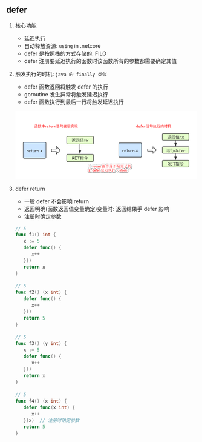 ## defer

1. 核心功能

   - 延迟执行
   - 自动释放资源: `using` in .netcore
   - defer 是按照栈的方式存储的: FILO
   - defer 注册要延迟执行的函数时该函数所有的参数都需要确定其值

2. 触发执行的时机: `java 的 finally 类似`

   - defer 函数返回将触发 defer 的执行
   - goroutine 发生异常将触发延迟执行
   - defer 函数执行到最后一行将触发延迟执行

   ![avatar](/knowledge/static/image/defer.png)

3. defer return

   - 一般 defer 不会影响 return
   - 返回明确(函数返回值变量确定)变量时: 返回结果手 defer 影响
   - 注册时确定参数

   ```go
   // 5
   func f1() int {
      x := 5
      defer func() {
         x++
      }()
      return x
   }

   // 6
   func f2() (x int) {
      defer func() {
         x++
      }()
      return 5
   }

   // 5
   func f3() (y int) {
      x := 5
      defer func() {
         x++
      }()
      return x
   }

   // 5
   func f4() (x int) {
      defer func(x int) {
         x++
      }(x)  // 注册时确定参数
      return 5
   }
   ```

